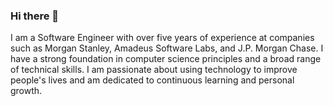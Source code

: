 ### Hi there 👋

I am a Software Engineer with over five years of experience at companies such as Morgan Stanley, Amadeus Software Labs, and J.P. Morgan Chase. I have a strong foundation in computer science principles and a broad range of technical skills. I am passionate about using technology to improve people's lives and am dedicated to continuous learning and personal growth.

<!--
**zkhan93/zkhan93** is a ✨ _special_ ✨ repository because its `README.md` (this file) appears on your GitHub profile.

Here are some ideas to get you started:

- 🔭 I’m currently working on ...
- 🌱 I’m currently learning ...
- 👯 I’m looking to collaborate on ...
- 🤔 I’m looking for help with ...
- 💬 Ask me about ...
- 📫 How to reach me: ...
- 😄 Pronouns: ...
- ⚡ Fun fact: ...
-->
